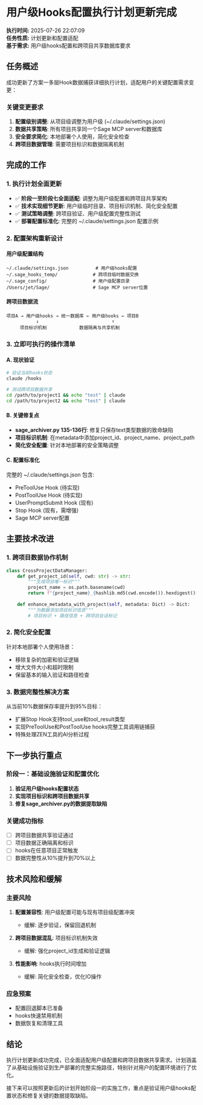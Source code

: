 # 用户级Hooks配置执行计划更新完成

**执行时间:** 2025-07-26 22:07:09  
**任务性质:** 计划更新和配置适配  
**基于需求:** 用户级hooks配置和跨项目共享数据库要求

## 任务概述

成功更新了方案一多层Hook数据捕获详细执行计划，适配用户的关键配置需求变更：

### 关键变更要求
1. **配置级别调整**: 从项目级调整为用户级 (~/.claude/settings.json)
2. **数据共享策略**: 所有项目共享同一个Sage MCP server和数据库
3. **安全要求简化**: 本地部署个人使用，简化安全检查
4. **跨项目数据管理**: 需要项目标识和数据隔离机制

## 完成的工作

### 1. 执行计划全面更新
- ✅ **阶段一至阶段七全面适配**: 调整为用户级配置和跨项目共享架构
- ✅ **技术实现细节更新**: 用户级临时目录、项目标识机制、简化安全配置
- ✅ **测试策略调整**: 跨项目验证、用户级配置完整性测试
- ✅ **部署配置标准化**: 完整的 ~/.claude/settings.json 配置示例

### 2. 配置架构重新设计

#### 用户级配置结构
```
~/.claude/settings.json          # 用户级hooks配置
~/.sage_hooks_temp/             # 跨项目临时数据交换
~/.sage_config/                 # 用户级配置目录
/Users/jet/Sage/                # Sage MCP server位置
```

#### 跨项目数据流
```
项目A → 用户级hooks → 统一数据库 ← 用户级hooks ← 项目B
           ↓                           ↑
     项目标识机制            数据隔离与共享机制
```

### 3. 立即可执行的操作清单

#### A. 现状验证
```bash
# 验证当前hooks状态
claude /hooks

# 测试跨项目数据共享
cd /path/to/project1 && echo "test" | claude
cd /path/to/project2 && echo "test" | claude
```

#### B. 关键修复点
- **sage_archiver.py 135-136行**: 修复只保存text类型数据的致命缺陷
- **项目标识机制**: 在metadata中添加project_id、project_name、project_path
- **简化安全配置**: 针对本地部署的安全策略调整

#### C. 配置标准化
完整的 ~/.claude/settings.json 包含:
- PreToolUse Hook (待实现)
- PostToolUse Hook (待实现) 
- UserPromptSubmit Hook (现有)
- Stop Hook (现有，需增强)
- Sage MCP server配置

## 主要技术改进

### 1. 跨项目数据协作机制
```python
class CrossProjectDataManager:
    def get_project_id(self, cwd: str) -> str:
        """生成项目唯一标识"""
        project_name = os.path.basename(cwd)
        return f"{project_name}_{hashlib.md5(cwd.encode()).hexdigest()[:8]}"
    
    def enhance_metadata_with_project(self, metadata: Dict) -> Dict:
        """为数据添加项目标识信息"""
        # 项目标识 + 路径信息 + 跨项目会话标记
```

### 2. 简化安全配置
针对本地部署个人使用场景：
- 移除复杂的加密和验证逻辑
- 增大文件大小和超时限制
- 保留基本的输入验证和路径检查

### 3. 数据完整性解决方案
从当前10%数据保存率提升到95%目标：
- 扩展Stop Hook支持tool_use和tool_result类型
- 实现PreToolUse和PostToolUse hooks完整工具调用链捕获
- 特殊处理ZEN工具的AI分析过程

## 下一步执行重点

### 阶段一：基础设施验证和配置优化
1. **验证用户级hooks配置状态**
2. **实现项目标识和跨项目数据共享**
3. **修复sage_archiver.py的数据提取缺陷**

### 关键成功指标
- [ ] 跨项目数据共享验证通过
- [ ] 项目数据正确隔离和标识
- [ ] hooks在任意项目正常触发
- [ ] 数据完整性从10%提升到70%以上

## 技术风险和缓解

### 主要风险
1. **配置兼容性**: 用户级配置可能与现有项目级配置冲突
   - 缓解: 逐步验证，保留回退机制

2. **跨项目数据混乱**: 项目标识机制失效
   - 缓解: 强化project_id生成和验证逻辑

3. **性能影响**: hooks执行时间增加
   - 缓解: 简化安全检查，优化IO操作

### 应急预案
- 配置回退脚本已准备
- hooks快速禁用机制
- 数据恢复和清理工具

## 结论

执行计划更新成功完成，已全面适配用户级配置和跨项目数据共享需求。计划涵盖了从基础设施验证到生产部署的完整实施路径，特别针对用户的配置环境进行了优化。

接下来可以按照更新后的计划开始阶段一的实施工作，重点是验证用户级hooks配置状态和修复关键的数据提取缺陷。
